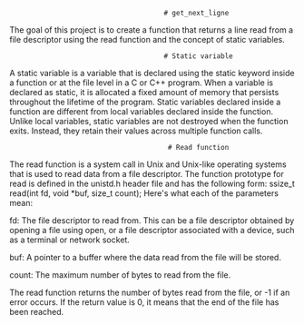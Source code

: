                                           # get_next_ligne
                                                                
The goal of this project is to create a function that returns a line read from a file descriptor using the read function and the concept of static variables.

                                          # Static variable
A static variable is a variable that is declared using the static keyword inside a function or at the file level in a C or C++ program. When a variable is declared as static, it is allocated a fixed amount of memory that persists throughout the lifetime of the program. Static variables declared inside a function are different from local variables declared inside the function. Unlike local variables, static variables are not destroyed when the function exits. Instead, they retain their values across multiple function calls.

                                           # Read function
The read function is a system call in Unix and Unix-like operating systems that is used to read data from a file descriptor. The function prototype for read is defined in the unistd.h header file and has the following form: 
                                            ssize_t read(int fd, void *buf, size_t count);
Here's what each of the parameters mean:

fd: The file descriptor to read from. This can be a file descriptor obtained by opening a file using open, or a file descriptor associated with a device, such as a terminal or network socket.

buf: A pointer to a buffer where the data read from the file will be stored.

count: The maximum number of bytes to read from the file.

The read function returns the number of bytes read from the file, or -1 if an error occurs. If the return value is 0, it means that the end of the file has been reached.
